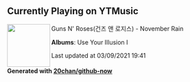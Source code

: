 ## Currently Playing on YTMusic

[<img align="left" width="100" src="https://lh3.googleusercontent.com/pcrIVPiugsSpXJJPCaPNdp2vpHPo5UsmsoVjqlT7L1p7Lki663u9tONk-S3oqK9GvAsoj2m0AaNgNJj9Zg">](https://music.youtube.com/watch?v=y6lfK3bH4z8)

Guns N' Roses(건즈 앤 로지스) - November Rain

**Albums**: Use Your Illusion I

Last updated at 03/09/2021 19:41

#### Generated with [20chan/github-now](https://github.com/20chan/github-now)


<!--
**20chan/20chan** is a ✨ _special_ ✨ repository because its `README.md` (this file) appears on your GitHub profile.

Here are some ideas to get you started:

- 🔭 I’m currently working on ...
- 🌱 I’m currently learning ...
- 👯 I’m looking to collaborate on ...
- 🤔 I’m looking for help with ...
- 💬 Ask me about ...
- 📫 How to reach me: ...
- 😄 Pronouns: ...
- ⚡ Fun fact: ...
-->
